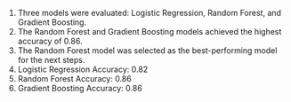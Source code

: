 1. Three models were evaluated: Logistic Regression, Random Forest, and Gradient Boosting.
2. The Random Forest and Gradient Boosting models achieved the highest accuracy of 0.86.
3. The Random Forest model was selected as the best-performing model for the next steps.
4. Logistic Regression Accuracy: 0.82
5. Random Forest Accuracy: 0.86
6. Gradient Boosting Accuracy: 0.86
